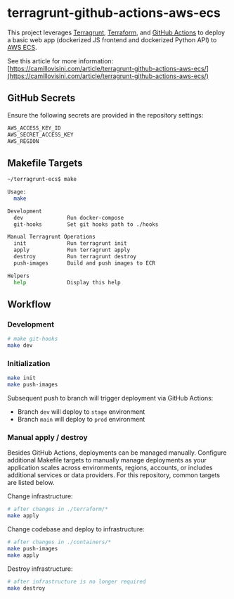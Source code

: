 # terragrunt-github-actions-aws-ecs

This project leverages [Terragrunt](https://github.com/gruntwork-io/terragrunt), [Terraform](https://www.terraform.io/), and [GitHub Actions](https://github.com/features/actions) to deploy a basic web app (dockerized JS frontend and dockerized Python API) to [AWS ECS](https://aws.amazon.com/ecs/).

See this article for more information: [https://camillovisini.com/article/terragrunt-github-actions-aws-ecs/](https://camillovisini.com/article/terragrunt-github-actions-aws-ecs/)

## GitHub Secrets

Ensure the following secrets are provided in the repository settings:

```bash
AWS_ACCESS_KEY_ID
AWS_SECRET_ACCESS_KEY
AWS_REGION
```

## Makefile Targets

```bash
~/terragrunt-ecs$ make

Usage:
  make

Development
  dev              Run docker-compose
  git-hooks        Set git hooks path to ./hooks

Manual Terragrunt Operations
  init             Run terragrunt init
  apply            Run terragrunt apply
  destroy          Run terragrunt destroy
  push-images      Build and push images to ECR

Helpers
  help             Display this help
```

## Workflow

### Development

```bash
# make git-hooks
make dev
```

### Initialization

```bash
make init
make push-images
```

Subsequent push to branch will trigger deployment via GitHub Actions:

- Branch `dev` will deploy to `stage` environment
- Branch `main` will deploy to `prod` environment

### Manual apply / destroy

Besides GitHub Actions, deployments can be managed manually. Configure additional Makefile targets to manually manage deployments as your application scales across environments, regions, accounts, or includes additional services or data providers. For this repository, common targets are listed below.

Change infrastructure:

```bash
# after changes in ./terraform/*
make apply
```

Change codebase and deploy to infrastructure:

```bash
# after changes in ./containers/*
make push-images
make apply
```

Destroy infrastructure:

```bash
# after infrastructure is no longer required
make destroy
```
